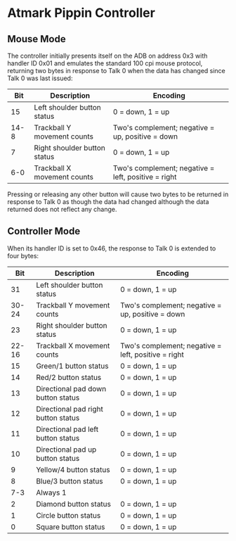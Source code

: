 # Atmark Pippin Controller

## Mouse Mode

The controller initially presents itself on the ADB on address 0x3 with handler ID 0x01 and emulates the standard 100 cpi mouse protocol, returning two bytes in response to Talk 0 when the data has changed since Talk 0 was last issued:

| Bit  | Description                  | Encoding                                            |
| ---- | ---------------------------- | --------------------------------------------------- |
| 15   | Left shoulder button status  | 0 = down, 1 = up                                    |
| 14-8 | Trackball Y movement counts  | Two's complement; negative = up, positive = down    |
| 7    | Right shoulder button status | 0 = down, 1 = up                                    |
| 6-0  | Trackball X movement counts  | Two's complement; negative = left, positive = right |

Pressing or releasing any other button will cause two bytes to be returned in response to Talk 0 as though the data had changed although the data returned does not reflect any change.

## Controller Mode

When its handler ID is set to 0x46, the response to Talk 0 is extended to four bytes:

| Bit   | Description                         | Encoding                                            |
| ----- | ----------------------------------- | --------------------------------------------------- |
| 31    | Left shoulder button status         | 0 = down, 1 = up                                    |
| 30-24 | Trackball Y movement counts         | Two's complement; negative = up, positive = down    |
| 23    | Right shoulder button status        | 0 = down, 1 = up                                    |
| 22-16 | Trackball X movement counts         | Two's complement; negative = left, positive = right |
| 15    | Green/1 button status               | 0 = down, 1 = up                                    |
| 14    | Red/2 button status                 | 0 = down, 1 = up                                    |
| 13    | Directional pad down button status  | 0 = down, 1 = up                                    |
| 12    | Directional pad right button status | 0 = down, 1 = up                                    |
| 11    | Directional pad left button status  | 0 = down, 1 = up                                    |
| 10    | Directional pad up button status    | 0 = down, 1 = up                                    |
| 9     | Yellow/4 button status              | 0 = down, 1 = up                                    |
| 8     | Blue/3 button status                | 0 = down, 1 = up                                    |
| 7-3   | Always 1                            |                                                     |
| 2     | Diamond button status               | 0 = down, 1 = up                                    |
| 1     | Circle button status                | 0 = down, 1 = up                                    |
| 0     | Square button status                | 0 = down, 1 = up                                    |
